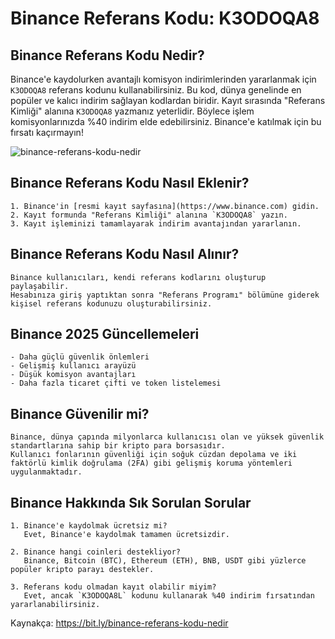 # Binance Referans Kodu: K3ODOQA8

## Binance Referans Kodu Nedir?
Binance'e kaydolurken avantajlı komisyon indirimlerinden yararlanmak için `K3ODOQA8` referans kodunu kullanabilirsiniz. Bu kod, dünya genelinde en popüler ve kalıcı indirim sağlayan kodlardan biridir. Kayıt sırasında "Referans Kimliği" alanına `K3ODOQA8` yazmanız yeterlidir. Böylece işlem komisyonlarınızda %40 indirim elde edebilirsiniz. Binance'e katılmak için bu fırsatı kaçırmayın!

![binance-referans-kodu-nedir](https://github.com/user-attachments/assets/585d67f4-a578-4921-af0a-a0f834b519b9)


## Binance Referans Kodu Nasıl Eklenir?
```
1. Binance'in [resmi kayıt sayfasına](https://www.binance.com) gidin.
2. Kayıt formunda "Referans Kimliği" alanına `K3ODOQA8` yazın.
3. Kayıt işleminizi tamamlayarak indirim avantajından yararlanın.
```

## Binance Referans Kodu Nasıl Alınır?
```
Binance kullanıcıları, kendi referans kodlarını oluşturup paylaşabilir. 
Hesabınıza giriş yaptıktan sonra "Referans Programı" bölümüne giderek kişisel referans kodunuzu oluşturabilirsiniz.
```

## Binance 2025 Güncellemeleri
```
- Daha güçlü güvenlik önlemleri
- Gelişmiş kullanıcı arayüzü
- Düşük komisyon avantajları
- Daha fazla ticaret çifti ve token listelemesi
```

## Binance Güvenilir mi?
```
Binance, dünya çapında milyonlarca kullanıcısı olan ve yüksek güvenlik standartlarına sahip bir kripto para borsasıdır. 
Kullanıcı fonlarının güvenliği için soğuk cüzdan depolama ve iki faktörlü kimlik doğrulama (2FA) gibi gelişmiş koruma yöntemleri uygulanmaktadır.
```

## Binance Hakkında Sık Sorulan Sorular
```
1. Binance'e kaydolmak ücretsiz mi?  
   Evet, Binance'e kaydolmak tamamen ücretsizdir.

2. Binance hangi coinleri destekliyor?  
   Binance, Bitcoin (BTC), Ethereum (ETH), BNB, USDT gibi yüzlerce popüler kripto parayı destekler.

3. Referans kodu olmadan kayıt olabilir miyim?  
   Evet, ancak `K3ODOQA8L` kodunu kullanarak %40 indirim fırsatından yararlanabilirsiniz.
```
Kaynakça: https://bit.ly/binance-referans-kodu-nedir

